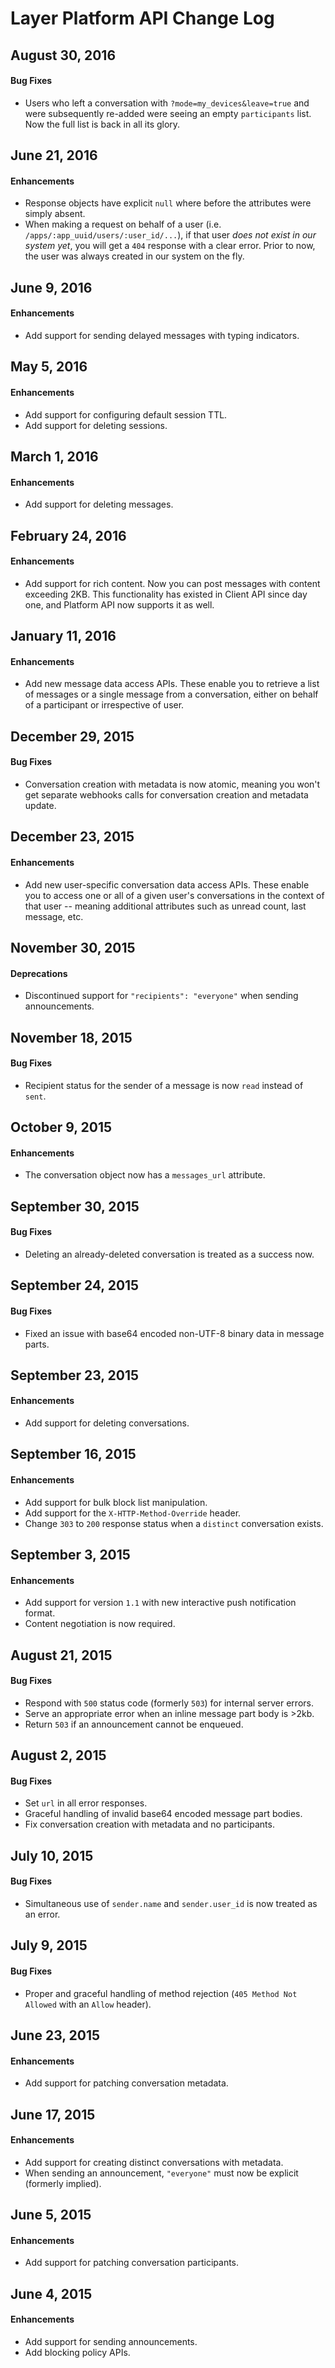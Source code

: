 # Layer Platform API Change Log

## August 30, 2016

#### Bug Fixes

* Users who left a conversation with `?mode=my_devices&leave=true` and were subsequently re-added were seeing an empty `participants` list.  Now the full list is back in all its glory.

## June 21, 2016

#### Enhancements

* Response objects have explicit `null` where before the attributes were simply absent.
* When making a request on behalf of a user (i.e. `/apps/:app_uuid/users/:user_id/...`), if that user _does not exist in our system yet_, you will get a `404` response with a clear error.  Prior to now, the user was always created in our system on the fly.

## June 9, 2016

#### Enhancements

* Add support for sending delayed messages with typing indicators.

## May 5, 2016

#### Enhancements

* Add support for configuring default session TTL.
* Add support for deleting sessions.

## March 1, 2016

#### Enhancements

* Add support for deleting messages.

## February 24, 2016

#### Enhancements

* Add support for rich content.  Now you can post messages with content exceeding 2KB.  This functionality has existed in Client API since day one, and Platform API now supports it as well.

## January 11, 2016

#### Enhancements

* Add new message data access APIs.  These enable you to retrieve a list of messages or a single message from a conversation, either on behalf of a participant or irrespective of user.

## December 29, 2015

#### Bug Fixes

* Conversation creation with metadata is now atomic, meaning you won't get separate webhooks calls for conversation creation and metadata update.

## December 23, 2015

#### Enhancements

* Add new user-specific conversation data access APIs.  These enable you to access one or all of a given user's conversations in the context of that user -- meaning additional attributes such as unread count, last message, etc.

## November 30, 2015

#### Deprecations

* Discontinued support for `"recipients": "everyone"` when sending announcements.

## November 18, 2015

#### Bug Fixes

* Recipient status for the sender of a message is now `read` instead of `sent`.

## October 9, 2015

#### Enhancements

* The conversation object now has a `messages_url` attribute.

## September 30, 2015

#### Bug Fixes

* Deleting an already-deleted conversation is treated as a success now.

## September 24, 2015

#### Bug Fixes

* Fixed an issue with base64 encoded non-UTF-8 binary data in message parts.

## September 23, 2015

#### Enhancements

* Add support for deleting conversations.

## September 16, 2015

#### Enhancements

* Add support for bulk block list manipulation.
* Add support for the `X-HTTP-Method-Override` header.
* Change `303` to `200` response status when a `distinct` conversation exists.

## September 3, 2015

#### Enhancements

* Add support for version `1.1` with new interactive push notification format.
* Content negotiation is now required.

## August 21, 2015

#### Bug Fixes

* Respond with `500` status code (formerly `503`) for internal server errors.
* Serve an appropriate error when an inline message part body is >2kb.
* Return `503` if an announcement cannot be enqueued.

## August 2, 2015

#### Bug Fixes

* Set `url` in all error responses.
* Graceful handling of invalid base64 encoded message part bodies.
* Fix conversation creation with metadata and no participants.

## July 10, 2015

#### Bug Fixes

* Simultaneous use of `sender.name` and `sender.user_id` is now treated as an error.

## July 9, 2015

#### Bug Fixes

* Proper and graceful handling of method rejection (`405 Method Not Allowed` with an `Allow` header).

## June 23, 2015

#### Enhancements

* Add support for patching conversation metadata.

## June 17, 2015

#### Enhancements

* Add support for creating distinct conversations with metadata.
* When sending an announcement, `"everyone"` must now be explicit (formerly implied).

## June 5, 2015

#### Enhancements

* Add support for patching conversation participants.

## June 4, 2015

#### Enhancements

* Add support for sending announcements.
* Add blocking policy APIs.
